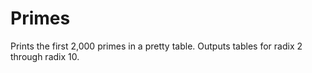 # Primes

Prints the first 2,000 primes in a pretty table.
Outputs tables for radix 2 through radix 10.
